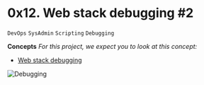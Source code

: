 # 0x12. Web stack debugging #2
`DevOps` `SysAdmin` `Scripting` `Debugging`

**Concepts**
*For this project, we expect you to look at this concept:*
* [Web stack debugging](https://intranet.alxswe.com/concepts/68)

![Debugging](https://s3.amazonaws.com/intranet-projects-files/holbertonschool-sysadmin_devops/287/99littlebugsinthecode-holberton.jpg)
